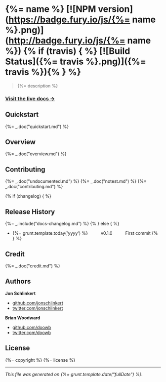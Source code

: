 # {%= name %} [![NPM version](https://badge.fury.io/js/{%= name %}.png)](http://badge.fury.io/js/{%= name %}) {% if (travis) { %} [![Build Status]({%= travis %}.png)]({%= travis %}){% } %}

> {%= description %}

### [Visit the live docs →](http://assemble.io/helpers/)

## Quickstart
{%= _.doc("quickstart.md") %}

## Overview
{%= _.doc("overview.md") %}

## Contributing
{%= _.doc("undocumented.md") %}
{%= _.doc("notest.md") %}
{%= _.doc("contributing.md") %}

{% if (changelog) { %}
## Release History
{%= _.include("docs-changelog.md") %} {% } else { %}
 * {%= grunt.template.today('yyyy') %}   v0.1.0   First commit
{% } %}

## Credit
{%= _.doc("credit.md") %}

## Authors

**Jon Schlinkert**

+ [github.com/jonschlinkert](https://github.com/jonschlinkert)
+ [twitter.com/jonschlinkert](http://twitter.com/jonschlinkert)

**Brian Woodward**

+ [github.com/doowb](https://github.com/doowb)
+ [twitter.com/doowb](http://twitter.com/doowb)

## License
{%= copyright %}
{%= license %}

***

_This file was generated on {%= grunt.template.date("fullDate") %}._

[assemble]: http://assemble.io/ "Assemble: the static site generator for Node.js, Grunt.js and Yeoman."
[minimatch]: https://github.com/isaacs/minimatch "minimatch"